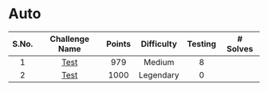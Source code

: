 # Auto 

|S.No.| Challenge Name | Points | Difficulty |Testing| # Solves
|:---:|:--------------:|:------:|:----------:|:------:|:---------:|
|1| [Test](PackedException/)|979|Medium|8|
|2| [Test](DragonSlayer/)|1000|Legendary|0|
